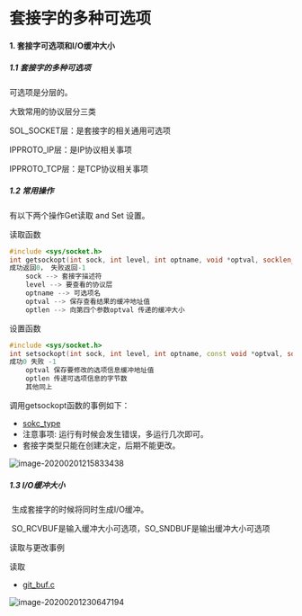 # 套接字的多种可选项

#### 1.  套接字可选项和I/O缓冲大小



##### 1.1 套接字的多种可选项

可选项是分层的。

大致常用的协议层分三类

SOL_SOCKET层：是套接字的相关通用可选项

IPPROTO_IP层：是IP协议相关事项

IPPROTO_TCP层：是TCP协议相关事项

##### 1.2 常用操作

有以下两个操作Get读取 and Set 设置。

读取函数

```c++
#include <sys/socket.h>
int getsockopt(int sock, int level, int optname, void *optval, socklen_t *optlen);
成功返回0， 失败返回-1
    sock --> 套接字描述符
    level --> 要查看的协议层
    optname --> 可选项名
    optval --> 保存查看结果的缓冲地址值
    optlen --> 向第四个参数optval 传递的缓冲大小
```

设置函数

```c++
#include <sys/socket.h>
int setsockopt(int sock, int level, int optname, const void *optval, socklen_t optlen);
成功0 失败 -1
    optval 保存要修改的选项信息缓冲地址值
    optlen 传递可选项信息的字节数
    其他同上
```

调用getsockopt函数的事例如下：

* [sokc_type](https://github.com/hclg/tcp_ip/blob/master/%E5%A5%97%E6%8E%A5%E5%AD%97%E7%9A%84%E5%8F%AF%E9%80%89%E9%A1%B9/sock_type.c)
* 注意事项: 运行有时候会发生错误，多运行几次即可。
* 套接字类型只能在创建决定，后期不能更改。

![image-20200201215833438](/home/h1/.config/Typora/typora-user-images/image-20200201215833438.png)

##### 1.3 I/O缓冲大小

​	生成套接字的时候将同时生成I/O缓冲。

​	SO_RCVBUF是输入缓冲大小可选项，SO_SNDBUF是输出缓冲大小可选项

读取与更改事例

读取

* [git_buf.c](https://github.com/hclg/tcp_ip/blob/master/%E5%A5%97%E6%8E%A5%E5%AD%97%E7%9A%84%E5%8F%AF%E9%80%89%E9%A1%B9/get_buf.c)

![image-20200201230647194](/home/h1/.config/Typora/typora-user-images/image-20200201230647194.png)